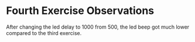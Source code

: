 # Fourth Exercise Observations

After changing the led delay to 1000 from 500, the led beep got much lower compared to the third exercise.